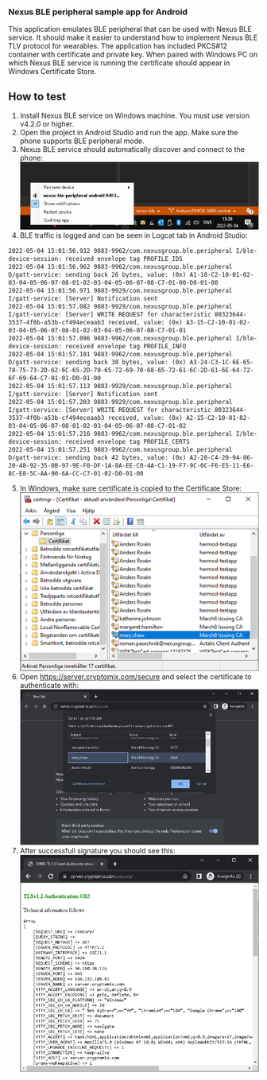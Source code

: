 ### Nexus BLE peripheral sample app for Android

This application emulates BLE peripheral that can be used with Nexus BLE service. It should make it easier to understand how to implement Nexus BLE TLV protocol for wearables. The application has included PKCS#12 container with certificate and private key. When paired with Windows PC on which Nexus BLE service is running the certificate should appear in Windows Certificate Store.

## How to test
1. Install Nexus BLE service on Windows machine. You must use version v4.2.0 or higher.
2. Open the project in Android Studio and run the app. Make sure the phone supports BLE peripheral mode.
3. Nexus BLE service should automatically discover and connect to the phone:
![tray icon windows](/service-tray-connected.png)
4. BLE traffic is logged and can be seen in Logcat tab in Android Studio:
```
2022-05-04 15:01:56.932 9883-9962/com.nexusgroup.ble.peripheral I/ble-device-session: received envelope tag PROFILE_IDS
2022-05-04 15:01:56.962 9883-9962/com.nexusgroup.ble.peripheral D/gatt-service: sending back 26 bytes, value: (0x) A1-18-C2-10-01-02-03-04-05-06-07-08-01-02-03-04-05-06-07-08-C7-01-00-D0-01-00
2022-05-04 15:01:56.971 9883-9929/com.nexusgroup.ble.peripheral I/gatt-service: [Server] Notification sent
2022-05-04 15:01:57.082 9883-9929/com.nexusgroup.ble.peripheral I/gatt-service: [Server] WRITE REQUEST for characteristic 80323644-3537-4f0b-a53b-cf494eceaab3 received, value: (0x) A3-15-C2-10-01-02-03-04-05-06-07-08-01-02-03-04-05-06-07-08-C7-01-01
2022-05-04 15:01:57.096 9883-9962/com.nexusgroup.ble.peripheral I/ble-device-session: received envelope tag PROFILE_INFO
2022-05-04 15:01:57.101 9883-9962/com.nexusgroup.ble.peripheral D/gatt-service: sending back 38 bytes, value: (0x) A3-24-C3-1C-6E-65-78-75-73-2D-62-6C-65-2D-70-65-72-69-70-68-65-72-61-6C-2D-61-6E-64-72-6F-69-64-C7-01-01-D0-01-00
2022-05-04 15:01:57.113 9883-9929/com.nexusgroup.ble.peripheral I/gatt-service: [Server] Notification sent
2022-05-04 15:01:57.203 9883-9929/com.nexusgroup.ble.peripheral I/gatt-service: [Server] WRITE REQUEST for characteristic 80323644-3537-4f0b-a53b-cf494eceaab3 received, value: (0x) A2-15-C2-10-01-02-03-04-05-06-07-08-01-02-03-04-05-06-07-08-C7-01-02
2022-05-04 15:01:57.216 9883-9962/com.nexusgroup.ble.peripheral I/ble-device-session: received envelope tag PROFILE_CERTS
2022-05-04 15:01:57.251 9883-9962/com.nexusgroup.ble.peripheral D/gatt-service: sending back 42 bytes, value: (0x) A2-28-C4-20-94-86-20-48-92-35-0B-97-9E-F0-DF-1A-8A-EE-C0-4A-C1-19-F7-9C-0C-F6-E5-11-E6-8C-E8-5C-AA-90-6A-CC-C7-01-02-D0-01-00
```
5. In Windows, make sure certificate is copied to the Certificate Store:
![cert store windows](/service-certmgr.png)
6. Open https://server.cryptomix.com/secure and select the certificate to authenticate with:
![cryptomix TLS select cert](/service-browser-tls-select.png)
7. After successfull signature you should see this:
![cryptomix TLS OK](/service-browser-tls-ok.png)
